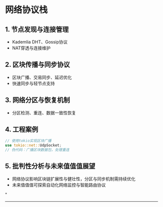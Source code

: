﻿# 网络协议栈

## 1. 节点发现与连接管理

- Kademlia DHT、Gossip协议
- NAT穿透与连接维护

## 2. 区块传播与同步协议

- 区块广播、交易同步、延迟优化
- 快速同步与轻节点支持

## 3. 网络分区与恢复机制

- 分区检测、重连、数据一致性恢复

## 4. 工程案例

```rust
// 使用tokio实现区块广播
use tokio::net::UdpSocket;
// 伪代码：广播区块数据包，处理重连
```

## 5. 批判性分析与未来值值值展望

- 网络协议影响区块链扩展性与健壮性，分区与同步机制需持续优化
- 未来值值值可探索自动化网络监控与智能路由协议

"

---
